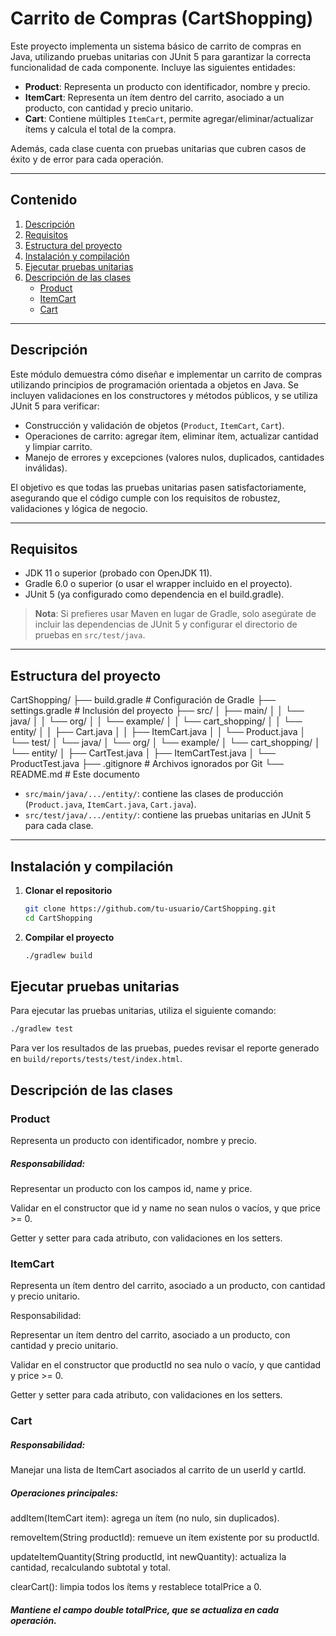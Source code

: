 # Carrito de Compras (CartShopping)

Este proyecto implementa un sistema básico de carrito de compras en Java, utilizando pruebas unitarias con JUnit 5 para garantizar la correcta funcionalidad de cada componente. Incluye las siguientes entidades:

- **Product**: Representa un producto con identificador, nombre y precio.
- **ItemCart**: Representa un ítem dentro del carrito, asociado a un producto, con cantidad y precio unitario.
- **Cart**: Contiene múltiples `ItemCart`, permite agregar/eliminar/actualizar ítems y calcula el total de la compra.

Además, cada clase cuenta con pruebas unitarias que cubren casos de éxito y de error para cada operación.

---

## Contenido

1. [Descripción](#descripción)
2. [Requisitos](#requisitos)
3. [Estructura del proyecto](#estructura-del-proyecto)
4. [Instalación y compilación](#instalación-y-compilación)
5. [Ejecutar pruebas unitarias](#ejecutar-pruebas-unitarias)
6. [Descripción de las clases](#descripción-de-las-clases)
    - [Product](#product)
    - [ItemCart](#itemcart)
    - [Cart](#cart)
---

## Descripción

Este módulo demuestra cómo diseñar e implementar un carrito de compras utilizando principios de programación orientada a objetos en Java. Se incluyen validaciones en los constructores y métodos públicos, y se utiliza JUnit 5 para verificar:

- Construcción y validación de objetos (`Product`, `ItemCart`, `Cart`).
- Operaciones de carrito: agregar ítem, eliminar ítem, actualizar cantidad y limpiar carrito.
- Manejo de errores y excepciones (valores nulos, duplicados, cantidades inválidas).

El objetivo es que todas las pruebas unitarias pasen satisfactoriamente, asegurando que el código cumple con los requisitos de robustez, validaciones y lógica de negocio.

---

## Requisitos

- JDK 11 o superior (probado con OpenJDK 11).
- Gradle 6.0 o superior (o usar el wrapper incluido en el proyecto).
- JUnit 5 (ya configurado como dependencia en el build.gradle).

> **Nota**: Si prefieres usar Maven en lugar de Gradle, solo asegúrate de incluir las dependencias de JUnit 5 y configurar el directorio de pruebas en `src/test/java`.

---

## Estructura del proyecto

CartShopping/
├── build.gradle # Configuración de Gradle
├── settings.gradle # Inclusión del proyecto
├── src/
│ ├── main/
│ │ └── java/
│ │ └── org/
│ │ └── example/
│ │ └── cart_shopping/
│ │ └── entity/
│ │ ├── Cart.java
│ │ ├── ItemCart.java
│ │ └── Product.java
│ └── test/
│ └── java/
│ └── org/
│ └── example/
│ └── cart_shopping/
│ └── entity/
│ ├── CartTest.java
│ ├── ItemCartTest.java
│ └── ProductTest.java
├── .gitignore # Archivos ignorados por Git
└── README.md # Este documento


- `src/main/java/.../entity/`: contiene las clases de producción (`Product.java`, `ItemCart.java`, `Cart.java`).
- `src/test/java/.../entity/`: contiene las pruebas unitarias en JUnit 5 para cada clase.

---

## Instalación y compilación

1. **Clonar el repositorio**
   ```bash
   git clone https://github.com/tu-usuario/CartShopping.git
   cd CartShopping

2. **Compilar el proyecto**
   ```bash
   ./gradlew build
   ```

## Ejecutar pruebas unitarias
Para ejecutar las pruebas unitarias, utiliza el siguiente comando:

```bash
./gradlew test
 ```
Para ver los resultados de las pruebas, puedes revisar el reporte generado en `build/reports/tests/test/index.html`.

## Descripción de las clases

### Product
Representa un producto con identificador, nombre y precio.

##### Responsabilidad:

Representar un producto con los campos id, name y price.

Validar en el constructor que id y name no sean nulos o vacíos, y que price >= 0.

Getter y setter para cada atributo, con validaciones en los setters.

### ItemCart
Representa un ítem dentro del carrito, asociado a un producto, con cantidad y precio unitario.

Responsabilidad:

Representar un ítem dentro del carrito, asociado a un producto, con cantidad y precio unitario.

Validar en el constructor que productId no sea nulo o vacío, y que cantidad y price >= 0.

Getter y setter para cada atributo, con validaciones en los setters.

### Cart
##### Responsabilidad:

Manejar una lista de ItemCart asociados al carrito de un userId y cartId.

##### Operaciones principales:

addItem(ItemCart item): agrega un ítem (no nulo, sin duplicados).

removeItem(String productId): remueve un ítem existente por su productId.

updateItemQuantity(String productId, int newQuantity): actualiza la cantidad, recalculando subtotal y total.

clearCart(): limpia todos los ítems y restablece totalPrice a 0.

##### Mantiene el campo double totalPrice, que se actualiza en cada operación.


